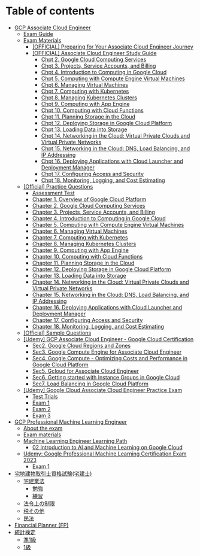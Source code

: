 # Table of contents

* [GCP Associate Cloud Engineer](README.md)
  * [Exam Guide](gcp-associate-cloud-engineer/exam-guide.md)
  * [Exam Materials](gcp-associate-cloud-engineer/exam-materials/README.md)
    * [\[OFFICIAL\] Preparing for Your Associate Cloud Engineer Journey](gcp-associate-cloud-engineer/exam-materials/official-preparing-for-your-associate-cloud-engineer-journey.md)
    * [\[OFFICIAL\] Associate Cloud Engineer Study Guide](gcp-associate-cloud-engineer/exam-materials/official-associate-cloud-engineer-study-guide/README.md)
      * [Chpt 2. Google Cloud Computing Services](gcp-associate-cloud-engineer/exam-materials/official-associate-cloud-engineer-study-guide/chpt-2.-google-cloud-computing-services.md)
      * [Chpt 3. Projects, Service Accounts, and Billing](gcp-associate-cloud-engineer/exam-materials/official-associate-cloud-engineer-study-guide/chpt-3.-projects-service-accounts-and-billing.md)
      * [Chpt 4. Introduction to Computing in Google Cloud](gcp-associate-cloud-engineer/exam-materials/official-associate-cloud-engineer-study-guide/chpt-4.-introduction-to-computing-in-google-cloud.md)
      * [Chpt 5. Computing with Compute Engine Virtual Machines](gcp-associate-cloud-engineer/exam-materials/official-associate-cloud-engineer-study-guide/chpt-5.-computing-with-compute-engine-virtual-machines.md)
      * [Chpt 6. Managing Virtual Machines](gcp-associate-cloud-engineer/exam-materials/official-associate-cloud-engineer-study-guide/chpt-6.-managing-virtual-machines.md)
      * [Chpt 7. Computing with Kubernetes](gcp-associate-cloud-engineer/exam-materials/official-associate-cloud-engineer-study-guide/chpt-7.-computing-with-kubernetes.md)
      * [Chpt 8. Managing Kubernetes Clusters](gcp-associate-cloud-engineer/exam-materials/official-associate-cloud-engineer-study-guide/chpt-8.-managing-kubernetes-clusters.md)
      * [Chpt 9. Computing with App Engine](gcp-associate-cloud-engineer/exam-materials/official-associate-cloud-engineer-study-guide/chpt-9.-computing-with-app-engine.md)
      * [Chpt 10. Computing with Cloud Functions](gcp-associate-cloud-engineer/exam-materials/official-associate-cloud-engineer-study-guide/chpt-10.-computing-with-cloud-functions.md)
      * [Chpt 11. Planning Storage in the Cloud](gcp-associate-cloud-engineer/exam-materials/official-associate-cloud-engineer-study-guide/chpt-11.-planning-storage-in-the-cloud.md)
      * [Chpt 12. Deploying Storage in Google Cloud Platform](gcp-associate-cloud-engineer/exam-materials/official-associate-cloud-engineer-study-guide/chpt-12.-deploying-storage-in-google-cloud-platform.md)
      * [Chpt 13. Loading Data into Storage](gcp-associate-cloud-engineer/exam-materials/official-associate-cloud-engineer-study-guide/chpt-13.-loading-data-into-storage.md)
      * [Chpt 14. Networking in the Cloud: Virtual Private Clouds and Virtual Private Networks](gcp-associate-cloud-engineer/exam-materials/official-associate-cloud-engineer-study-guide/chpt-14.-networking-in-the-cloud-virtual-private-clouds-and-virtual-private-networks.md)
      * [Chpt 15. Networking in the Cloud: DNS, Load Balancing, and IP Addressing](gcp-associate-cloud-engineer/exam-materials/official-associate-cloud-engineer-study-guide/chpt-15.-networking-in-the-cloud-dns-load-balancing-and-ip-addressing.md)
      * [Chpt 16. Deploying Applications with Cloud Launcher and Deployment Manager](gcp-associate-cloud-engineer/exam-materials/official-associate-cloud-engineer-study-guide/chpt-16.-deploying-applications-with-cloud-launcher-and-deployment-manager.md)
      * [Chpt 17. Configuring Access and Security](gcp-associate-cloud-engineer/exam-materials/official-associate-cloud-engineer-study-guide/chpt-17.-configuring-access-and-security.md)
      * [Chpt 18. Monitoring, Logging, and Cost Estimating](gcp-associate-cloud-engineer/exam-materials/official-associate-cloud-engineer-study-guide/chpt-18.-monitoring-logging-and-cost-estimating.md)
  * [\[Official\] Practice Questions](gcp-associate-cloud-engineer/official-practice-questions/README.md)
    * [Assessment Test](gcp-associate-cloud-engineer/official-practice-questions/assessment-test.md)
    * [Chapter 1. Overview of Google Cloud Platform](gcp-associate-cloud-engineer/official-practice-questions/chapter-1.-overview-of-google-cloud-platform.md)
    * [Chapter 2. Google Cloud Computing Services](gcp-associate-cloud-engineer/official-practice-questions/chapter-2.-google-cloud-computing-services.md)
    * [Chapter 3. Projects, Service Accounts, and Billing](gcp-associate-cloud-engineer/official-practice-questions/chapter-3.-projects-service-accounts-and-billing.md)
    * [Chapter 4. Introduction to Computing in Google Cloud](gcp-associate-cloud-engineer/official-practice-questions/chapter-4.-introduction-to-computing-in-google-cloud.md)
    * [Chapter 5. Computing with Compute Engine Virtual Machines](gcp-associate-cloud-engineer/official-practice-questions/chapter-5.-computing-with-compute-engine-virtual-machines.md)
    * [Chapter 6. Managing Virtual Machines](gcp-associate-cloud-engineer/official-practice-questions/chapter-6.-managing-virtual-machines.md)
    * [Chapter 7. Computing with Kubernetes](gcp-associate-cloud-engineer/official-practice-questions/chapter-7.-computing-with-kubernetes.md)
    * [Chapter 8. Managing Kubernetes Clusters](gcp-associate-cloud-engineer/official-practice-questions/chapter-8.-managing-kubernetes-clusters.md)
    * [Chapter 9. Computing with App Engine](gcp-associate-cloud-engineer/official-practice-questions/chapter-9.-computing-with-app-engine.md)
    * [Chapter 10. Computing with Cloud Functions](gcp-associate-cloud-engineer/official-practice-questions/chapter-10.-computing-with-cloud-functions.md)
    * [Chapter 11. Planning Storage in the Cloud](gcp-associate-cloud-engineer/official-practice-questions/chapter-11.-planning-storage-in-the-cloud.md)
    * [Chapter 12. Deploying Storage in Google Cloud Platform](gcp-associate-cloud-engineer/official-practice-questions/chapter-12.-deploying-storage-in-google-cloud-platform.md)
    * [Chapter 13. Loading Data into Storage](gcp-associate-cloud-engineer/official-practice-questions/chapter-13.-loading-data-into-storage.md)
    * [Chapter 14. Networking in the Cloud: Virtual Private Clouds and Virtual Private Networks](gcp-associate-cloud-engineer/official-practice-questions/chapter-14.-networking-in-the-cloud-virtual-private-clouds-and-virtual-private-networks.md)
    * [Chapter 15. Networking in the Cloud: DNS, Load Balancing, and IP Addressing](gcp-associate-cloud-engineer/official-practice-questions/chapter-15.-networking-in-the-cloud-dns-load-balancing-and-ip-addressing.md)
    * [Chapter 16. Deploying Applications with Cloud Launcher and Deployment Manager](gcp-associate-cloud-engineer/official-practice-questions/chapter-16.-deploying-applications-with-cloud-launcher-and-deployment-manager.md)
    * [Chapter 17. Configuring Access and Security](gcp-associate-cloud-engineer/official-practice-questions/chapter-17.-configuring-access-and-security.md)
    * [Chapter 18. Monitoring, Logging, and Cost Estimating](gcp-associate-cloud-engineer/official-practice-questions/chapter-18.-monitoring-logging-and-cost-estimating.md)
  * [\[Official\] Sample Questions](gcp-associate-cloud-engineer/official-sample-questions.md)
  * [\[Udemy\] GCP Associate Cloud Engineer - Google Cloud Certification](gcp-associate-cloud-engineer/udemy-gcp-associate-cloud-engineer-google-cloud-certification/README.md)
    * [Sec2. Google Cloud Regions and Zones](gcp-associate-cloud-engineer/udemy-gcp-associate-cloud-engineer-google-cloud-certification/sec2.-google-cloud-regions-and-zones.md)
    * [Sec3. Google Compute Engine for Associate Cloud Engineer](gcp-associate-cloud-engineer/udemy-gcp-associate-cloud-engineer-google-cloud-certification/sec3.-google-compute-engine-for-associate-cloud-engineer.md)
    * [Sec4. Google Compute - Optimizing Costs and Performance in Google Cloud Platform](gcp-associate-cloud-engineer/udemy-gcp-associate-cloud-engineer-google-cloud-certification/sec4.-google-compute-optimizing-costs-and-performance-in-google-cloud-platform.md)
    * [Sec5. Gcloud for Associate Cloud Engineer](gcp-associate-cloud-engineer/udemy-gcp-associate-cloud-engineer-google-cloud-certification/sec5.-gcloud-for-associate-cloud-engineer.md)
    * [Sec6. Getting started with Instance Groups in Google Cloud](gcp-associate-cloud-engineer/udemy-gcp-associate-cloud-engineer-google-cloud-certification/sec6.-getting-started-with-instance-groups-in-google-cloud.md)
    * [Sec7. Load Balancing in Google Cloud Platform](gcp-associate-cloud-engineer/udemy-gcp-associate-cloud-engineer-google-cloud-certification/sec7.-load-balancing-in-google-cloud-platform.md)
  * [\[Udemy\] Google Cloud Associate Cloud Engineer Practice Exam](gcp-associate-cloud-engineer/udemy-google-cloud-associate-cloud-engineer-practice-exam/README.md)
    * [Test Trials](gcp-associate-cloud-engineer/udemy-google-cloud-associate-cloud-engineer-practice-exam/test-trials.md)
    * [Exam 1](gcp-associate-cloud-engineer/udemy-google-cloud-associate-cloud-engineer-practice-exam/exam-1.md)
    * [Exam 2](gcp-associate-cloud-engineer/udemy-google-cloud-associate-cloud-engineer-practice-exam/exam-2.md)
    * [Exam 3](gcp-associate-cloud-engineer/udemy-google-cloud-associate-cloud-engineer-practice-exam/exam-3.md)
* [GCP Professional Machine Learning Engineer](<README (1).md>)
  * [About the exam](gcp-professional-machine-learning-engineer/about-the-exam.md)
  * [Exam materials](gcp-professional-machine-learning-engineer/exam-materials.md)
  * [Machine Learning Engineer Learning Path](gcp-professional-machine-learning-engineer/machine-learning-engineer-learning-path/README.md)
    * [02 Introduction to AI and Machine Learning on Google Cloud](gcp-professional-machine-learning-engineer/machine-learning-engineer-learning-path/02-introduction-to-ai-and-machine-learning-on-google-cloud.md)
  * [Udemy: Google Professional Machine Learning Certification Exam 2023](gcp-professional-machine-learning-engineer/udemy-google-professional-machine-learning-certification-exam-2023/README.md)
    * [Exam 1](gcp-professional-machine-learning-engineer/udemy-google-professional-machine-learning-certification-exam-2023/exam-1.md)
* [宅地建物取引士資格試験(宅建士)](zhai-di-jian-wu-qu-yin-shi-zi-ge-shi-yan-zhai-jian-shi/README.md)
  * [宅建業法](zhai-di-jian-wu-qu-yin-shi-zi-ge-shi-yan-zhai-jian-shi/zhai-jian-ye-fa/README.md)
    * [勉強](zhai-di-jian-wu-qu-yin-shi-zi-ge-shi-yan-zhai-jian-shi/zhai-jian-ye-fa/mian-qiang.md)
    * [練習](zhai-di-jian-wu-qu-yin-shi-zi-ge-shi-yan-zhai-jian-shi/zhai-jian-ye-fa/lian-xi.md)
  * [法令上の制限](zhai-di-jian-wu-qu-yin-shi-zi-ge-shi-yan-zhai-jian-shi/no.md)
  * [税その他](zhai-di-jian-wu-qu-yin-shi-zi-ge-shi-yan-zhai-jian-shi/sono.md)
  * [民法](zhai-di-jian-wu-qu-yin-shi-zi-ge-shi-yan-zhai-jian-shi/min-fa.md)
* [Financial Planner (FP)](financial-planner-fp.md)
* [統計検定](tong-ji-jian-ding/README.md)
  * [準1級](tong-ji-jian-ding/zhun-1-ji.md)
  * [1級](tong-ji-jian-ding/1-ji.md)
